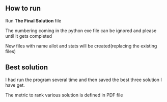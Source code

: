 ## How to run
Run **The Final Solution** file 

The numbering coming in the python exe file can be ignored and please until it gets completed

New files with name allot and stats will be created(replacing the existing files)

## Best solution
I had run the program several time and then saved the best three solution I have get.

The metric to rank various solution is defined in  PDF file 
